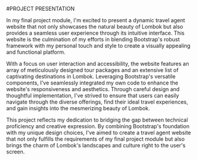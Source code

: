 #PROJECT PRESENTATION

In my final project module, I'm excited to present a dynamic travel agent website that not only showcases the natural beauty of Lombok but also provides a seamless user experience through its intuitive interface. This website is the culmination of my efforts in blending Bootstrap's robust framework with my personal touch and style to create a visually appealing and functional platform.

With a focus on user interaction and accessibility, the website features an array of meticulously designed tour packages and an extensive list of captivating destinations in Lombok. Leveraging Bootstrap's versatile components, I've seamlessly integrated my own code to enhance the website's responsiveness and aesthetics. Through careful design and thoughtful implementation, I've strived to ensure that users can easily navigate through the diverse offerings, find their ideal travel experiences, and gain insights into the mesmerizing beauty of Lombok.

This project reflects my dedication to bridging the gap between technical proficiency and creative expression. By combining Bootstrap's foundation with my unique design choices, I've aimed to create a travel agent website that not only fulfills the requirements of my final project module but also brings the charm of Lombok's landscapes and culture right to the user's screen.
